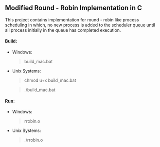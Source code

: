 ## Modified Round - Robin Implementation in C

This project contains implementation for round - robin like process scheduling in which, no new process is added to the scheduler queue until all process initially in the queue has completed execution. 

#### Build:

* Windows:
  > build_mac.bat


* Unix Systems:
  > chmod u+x build_mac.bat

  > ./build_mac.bat


#### Run:

* Windows:

  > rrobin.o

* Unix Systems:

  > ./rrobin.o 
